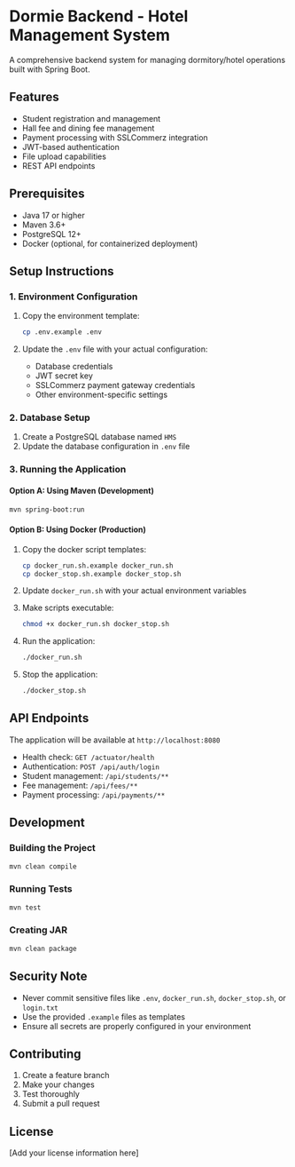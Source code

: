 # Dormie Backend - Hotel Management System

A comprehensive backend system for managing dormitory/hotel operations built with Spring Boot.

## Features

- Student registration and management
- Hall fee and dining fee management
- Payment processing with SSLCommerz integration
- JWT-based authentication
- File upload capabilities
- REST API endpoints

## Prerequisites

- Java 17 or higher
- Maven 3.6+
- PostgreSQL 12+
- Docker (optional, for containerized deployment)

## Setup Instructions

### 1. Environment Configuration

1. Copy the environment template:
   ```bash
   cp .env.example .env
   ```

2. Update the `.env` file with your actual configuration:
   - Database credentials
   - JWT secret key
   - SSLCommerz payment gateway credentials
   - Other environment-specific settings

### 2. Database Setup

1. Create a PostgreSQL database named `HMS`
2. Update the database configuration in `.env` file

### 3. Running the Application

#### Option A: Using Maven (Development)

```bash
mvn spring-boot:run
```

#### Option B: Using Docker (Production)

1. Copy the docker script templates:
   ```bash
   cp docker_run.sh.example docker_run.sh
   cp docker_stop.sh.example docker_stop.sh
   ```

2. Update `docker_run.sh` with your actual environment variables

3. Make scripts executable:
   ```bash
   chmod +x docker_run.sh docker_stop.sh
   ```

4. Run the application:
   ```bash
   ./docker_run.sh
   ```

5. Stop the application:
   ```bash
   ./docker_stop.sh
   ```

## API Endpoints

The application will be available at `http://localhost:8080`

- Health check: `GET /actuator/health`
- Authentication: `POST /api/auth/login`
- Student management: `/api/students/**`
- Fee management: `/api/fees/**`
- Payment processing: `/api/payments/**`

## Development

### Building the Project

```bash
mvn clean compile
```

### Running Tests

```bash
mvn test
```

### Creating JAR

```bash
mvn clean package
```

## Security Note

- Never commit sensitive files like `.env`, `docker_run.sh`, `docker_stop.sh`, or `login.txt`
- Use the provided `.example` files as templates
- Ensure all secrets are properly configured in your environment

## Contributing

1. Create a feature branch
2. Make your changes
3. Test thoroughly
4. Submit a pull request

## License

[Add your license information here]
